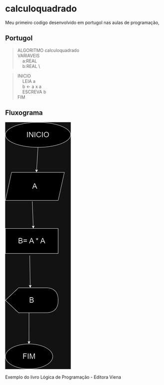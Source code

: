 # calculoquadrado 

Meu primeiro codigo desenvolvido em portugol nas aulas de programação, 

## Portugol
>ALGORITMO calculoquadrado \
>VARIAVEIS \
> &nbsp;&nbsp;&nbsp;&nbsp;a:REAL \
> &nbsp;&nbsp;&nbsp;&nbsp;b:REAL \

> INICIO \
> &nbsp;&nbsp;&nbsp;&nbsp;LEIA a\
> &nbsp;&nbsp;&nbsp;&nbsp;b ← a x a \
> &nbsp;&nbsp;&nbsp;&nbsp;ESCREVA  b \
> FIM

## Fluxograma
![alt text](https://github.com/databiteps/calculoquadrado/blob/main/NUMEROINTEIROQUADRADO.drawio.png?raw=true"Title")

Exemplo do livro Lógica de Programação - Editora Viena
